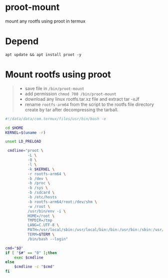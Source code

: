 # proot-mount
mount any rootfs using proot in termux

# Depend
```
apt update && apt install proot -y
```

# Mount rootfs using proot
> - save file in `/bin/proot-mount`
> - add permission `chmod 700 /bin/proot-mount`
> - download any linux rootfs.tar.xz file and extract tar -xJf
> - rename `rootfs-arm64` from the script to the rootfs file directory create by tar after decompressing the tarball.
```bash
#!/data/data/com.termux/files/usr/bin/bash -e

cd $HOME
KERNEL=$(uname -r)

unset LD_PRELOAD

 cmdline="proot \
          -L \
          -0 \
          -l \
          -k $KERNEL \
          -r rootfs-arm64 \
          -b /dev \
          -b /proc \
          -b /sys \
          -b /sdcard \
          -b /etc/hosts
          -b rootfs-arm64/root:/dev/shm \
          -w /root \
          /usr/bin/env -i \
          HOME=/root \
          TMPDIR=/tmp
          LANG=C.UTF-8 \
          PATH=/usr/local/sbin:/usr/local/bin:/bin:/usr/bin:/sbin:/usr/sbin \
          TERM=$TERM \
          /bin/bash --login"

cmd="$@"
if [ "$#" == "0" ];then
    exec $cmdline
else
    $cmdline -c "$cmd"
fi
```
